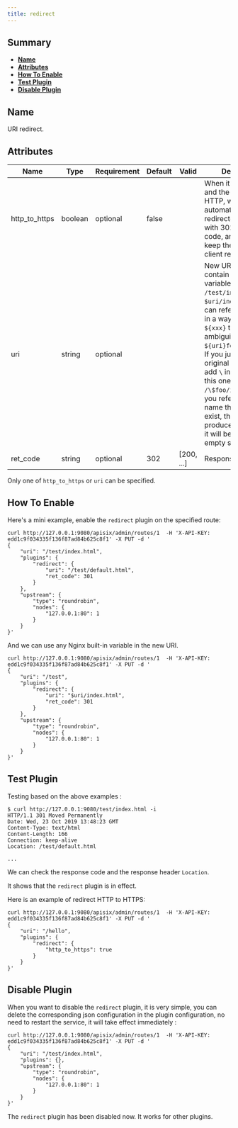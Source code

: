 ```yaml
---
title: redirect
---
```


<!--
#
# Licensed to the Apache Software Foundation (ASF) under one or more
# contributor license agreements.  See the NOTICE file distributed with
# this work for additional information regarding copyright ownership.
# The ASF licenses this file to You under the Apache License, Version 2.0
# (the "License"); you may not use this file except in compliance with
# the License.  You may obtain a copy of the License at
#
#     http://www.apache.org/licenses/LICENSE-2.0
#
# Unless required by applicable law or agreed to in writing, software
# distributed under the License is distributed on an "AS IS" BASIS,
# WITHOUT WARRANTIES OR CONDITIONS OF ANY KIND, either express or implied.
# See the License for the specific language governing permissions and
# limitations under the License.
#
-->

## Summary

- [**Name**](#name)
- [**Attributes**](#attributes)
- [**How To Enable**](#how-to-enable)
- [**Test Plugin**](#test-plugin)
- [**Disable Plugin**](#disable-plugin)

## Name

URI redirect.

## Attributes

| Name          | Type    | Requirement | Default | Valid | Description                                                                                                                                                                                                                                                                                                                                                                                                                        |
| ------------- | ------- | ----------- | ------- | ----- | ---------------------------------------------------------------------------------------------------------------------------------------------------------------------------------------------------------------------------------------------------------------------------------------------------------------------------------------------------------------------------------------------------------------------------------- |
| http_to_https | boolean | optional    | false   |       | When it is set to `true` and the request is HTTP, will be automatically redirected to HTTPS with 301 response code, and the URI will keep the same as client request.                                                                                                                                                                                                                                                              |
| uri           | string  | optional    |         |       | New URL which can contain Nginx variable, eg: `/test/index.html`, `$uri/index.html`. You can refer to variables in a way similar to `${xxx}` to avoid ambiguity, eg: `${uri}foo/index.html`. If you just need the original `$` character, add `\` in front of it, like this one: `/\$foo/index.html`. If you refer to a variable name that does not exist, this will not produce an error, and it will be used as an empty string. |
| ret_code      | string  | optional    | 302     |  [200, ...]     | Response code                                                                                                                                                                                                                                                                                                                                                                                                                      |

Only one of `http_to_https` or `uri` can be specified.

## How To Enable

Here's a mini example, enable the `redirect` plugin on the specified route:

```shell
curl http://127.0.0.1:9080/apisix/admin/routes/1  -H 'X-API-KEY: edd1c9f034335f136f87ad84b625c8f1' -X PUT -d '
{
    "uri": "/test/index.html",
    "plugins": {
        "redirect": {
            "uri": "/test/default.html",
            "ret_code": 301
        }
    },
    "upstream": {
        "type": "roundrobin",
        "nodes": {
            "127.0.0.1:80": 1
        }
    }
}'
```

And we can use any Nginx built-in variable in the new URI.

```shell
curl http://127.0.0.1:9080/apisix/admin/routes/1  -H 'X-API-KEY: edd1c9f034335f136f87ad84b625c8f1' -X PUT -d '
{
    "uri": "/test",
    "plugins": {
        "redirect": {
            "uri": "$uri/index.html",
            "ret_code": 301
        }
    },
    "upstream": {
        "type": "roundrobin",
        "nodes": {
            "127.0.0.1:80": 1
        }
    }
}'
```

## Test Plugin

Testing based on the above examples :

```shell
$ curl http://127.0.0.1:9080/test/index.html -i
HTTP/1.1 301 Moved Permanently
Date: Wed, 23 Oct 2019 13:48:23 GMT
Content-Type: text/html
Content-Length: 166
Connection: keep-alive
Location: /test/default.html

...
```

We can check the response code and the response header `Location`.

It shows that the `redirect` plugin is in effect.

 Here is an example of redirect HTTP to HTTPS:

```shell
curl http://127.0.0.1:9080/apisix/admin/routes/1  -H 'X-API-KEY: edd1c9f034335f136f87ad84b625c8f1' -X PUT -d '
{
    "uri": "/hello",
    "plugins": {
        "redirect": {
            "http_to_https": true
        }
    }
}'
```

## Disable Plugin

When you want to disable the `redirect` plugin, it is very simple,
 you can delete the corresponding json configuration in the plugin configuration,
  no need to restart the service, it will take effect immediately :

```shell
curl http://127.0.0.1:9080/apisix/admin/routes/1  -H 'X-API-KEY: edd1c9f034335f136f87ad84b625c8f1' -X PUT -d '
{
    "uri": "/test/index.html",
    "plugins": {},
    "upstream": {
        "type": "roundrobin",
        "nodes": {
            "127.0.0.1:80": 1
        }
    }
}'
```

The `redirect` plugin has been disabled now. It works for other plugins.

